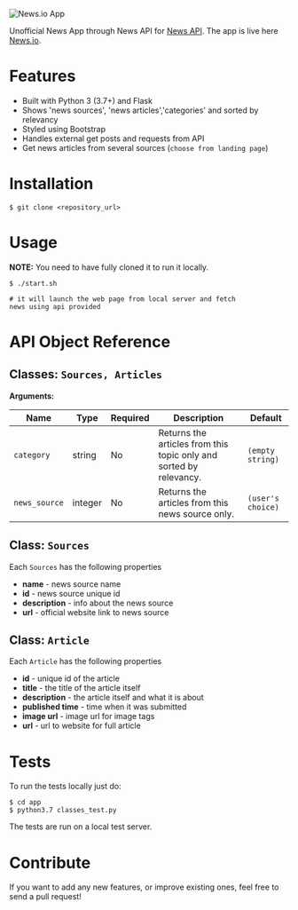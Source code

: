 ![News.io App](https://support.apple.com/library/content/dam/edam/applecare/images/en_US/mac_apps/itunes/iphone7-ipad-use-news-hero.jpg)

Unofficial News App through News API for [News API](https://newsapi.org/).
The app is live here [News.io](https://news-io.herokuapp.com/).


Features
========

- Built with Python 3 (3.7+) and Flask
- Shows 'news sources', 'news articles','categories' and sorted by relevancy
- Styled using Bootstrap
- Handles external get posts and requests from API
- Get news articles from several sources (`choose from landing page`)


Installation
========

    $ git clone <repository_url>


Usage
========

**NOTE:** You need to have fully cloned it to run it locally.


    $ ./start.sh 

    # it will launch the web page from local server and fetch 
    news using api provided


API Object Reference
========

## Classes: `Sources, Articles`


**Arguments:**

| Name | Type | Required | Description | Default |
| ---- | ---- | -------- | ----------- | ------- |
| `category` | string | No | Returns the articles from this topic only and sorted by relevancy. | `(empty string)`  |
| `news_source` | integer | No | Returns the articles from this news source only. | `(user's choice)` |



## Class: `Sources`

Each `Sources` has the following properties

- **name** - news source name
- **id** - news source unique id
- **description** - info about the news source
- **url** - official website link to news source

## Class: `Article`

Each `Article` has the following properties

- **id** - unique id of the article
- **title** - the title of the article itself
- **description** - the article itself and what it is about
- **published time** - time when it was submitted
- **image url** - image url for image tags
- **url** - url to website for full article

Tests
========

To run the tests locally just do:

    $ cd app
    $ python3.7 classes_test.py


The tests are run on a local test server.

Contribute
========

If you want to add any new features, or improve existing ones, feel free to send a pull request!